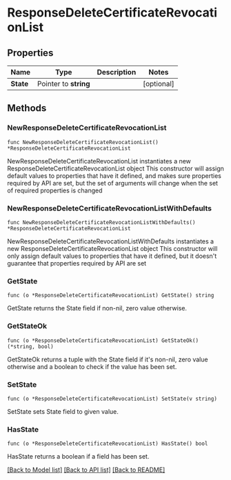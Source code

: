 # ResponseDeleteCertificateRevocationList

## Properties

Name | Type | Description | Notes
------------ | ------------- | ------------- | -------------
**State** | Pointer to **string** |  | [optional] 

## Methods

### NewResponseDeleteCertificateRevocationList

`func NewResponseDeleteCertificateRevocationList() *ResponseDeleteCertificateRevocationList`

NewResponseDeleteCertificateRevocationList instantiates a new ResponseDeleteCertificateRevocationList object
This constructor will assign default values to properties that have it defined,
and makes sure properties required by API are set, but the set of arguments
will change when the set of required properties is changed

### NewResponseDeleteCertificateRevocationListWithDefaults

`func NewResponseDeleteCertificateRevocationListWithDefaults() *ResponseDeleteCertificateRevocationList`

NewResponseDeleteCertificateRevocationListWithDefaults instantiates a new ResponseDeleteCertificateRevocationList object
This constructor will only assign default values to properties that have it defined,
but it doesn't guarantee that properties required by API are set

### GetState

`func (o *ResponseDeleteCertificateRevocationList) GetState() string`

GetState returns the State field if non-nil, zero value otherwise.

### GetStateOk

`func (o *ResponseDeleteCertificateRevocationList) GetStateOk() (*string, bool)`

GetStateOk returns a tuple with the State field if it's non-nil, zero value otherwise
and a boolean to check if the value has been set.

### SetState

`func (o *ResponseDeleteCertificateRevocationList) SetState(v string)`

SetState sets State field to given value.

### HasState

`func (o *ResponseDeleteCertificateRevocationList) HasState() bool`

HasState returns a boolean if a field has been set.


[[Back to Model list]](../README.md#documentation-for-models) [[Back to API list]](../README.md#documentation-for-api-endpoints) [[Back to README]](../README.md)


